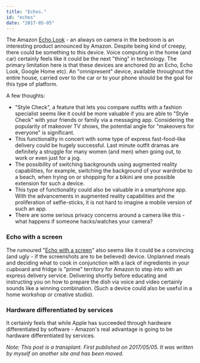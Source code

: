 ```yaml
---
title: "Echos."
id: "echos"
date: "2017-05-05"
---
```


The Amazon [Echo Look](https://www.amazon.com/Echo-Hands-Free-Camera-Style-Assistant/dp/B0186JAEWK) - an always on camera in the bedroom is an interesting product announced by Amazon. Despite being kind of creepy, there could be something to this device. Voice computing in the home (and car) certainly feels like it could be the next "thing" in technology. The primary limitation here is that these devices are anchored (to an Echo, Echo Look, Google Home etc). An "omnipresent" device, available throughout the entire house, carried over to the car or to your phone should be the goal for this type of platform.

A few thoughts:

* "Style Check", a feature that lets you compare outfits with a fashion specialist seems like it could be more valuable if you are able to "Style Check" with your friends or family via a messaging app. Considering the popularity of makeover TV shows, the potential angle for "makeovers for everyone" is significant.
* This functionality in concert with some type of express fast-food-like delivery could be hugely successful. Last minute outfit dramas are definitely a struggle for many women (and men) when going out, to work or even just for a jog.
* The possibility of switching backgrounds using augmented reality capabilities, for example, switching the background of your wardrobe to a beach, when trying on or shopping for a bikini are one possible extension for such a device.
* This type of functionality could also be valuable in a smartphone app. With the advancements in augmented reality capabilities and the proliferation of selfie-sticks, it is not hard to imagine a mobile version of such an app.
* There are some serious privacy concerns around a camera like this - what happens if someone hacks/watches your camera?

### Echo with a screen

The rumoured "[Echo with a screen](http://www.aftvnews.com/exclusive-this-is-amazons-new-echo-with-a-built-in-touchscreen/)" also seems like it could be a convincing (and ugly - if the screenshots are to be believed) device. Unplanned meals and deciding what to cook in conjunction with a lack of ingredients in your cupboard and fridge is "prime" territory for Amazon to step into with an express delivery service. Delivering shortly before educating and instructing you on how to prepare the dish via voice and video certainly sounds like a winning combination. (Such a device could also be useful in a home workshop or creative studio).

### Hardware differentiated by services

It certainly feels that while Apple has succeeded through hardware differentiated by software - Amazon's real advantage is going to be hardware differentiated by services.

*Note: This post is a transplant. First published on 2017/05/05. It was written by myself on another site and has been moved.*
